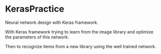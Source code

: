 # KerasPractice
Neural network design with Keras framework.

With Keras framework trying to learn from the image library and optimize the parameters of this network.

Then to recognize items from a new library using the well trained network.
